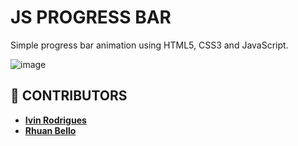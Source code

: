 # JS PROGRESS BAR

Simple progress bar animation using HTML5, CSS3 and JavaScript.

![image](https://user-images.githubusercontent.com/53542646/130239459-b79641c2-cc17-4270-a418-819e9b923f99.png)

## 🤝 CONTRIBUTORS

- [**Ivin Rodrigues**](https://github.com/IvinRodrigues)
- [**Rhuan Bello**](https://github.com/rhuanbello)
